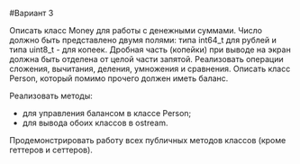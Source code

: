 #Вариант 3

Описать класс Money для работы с денежными суммами. Число должно быть представлено двумя полями: типа int64_t для рублей и типа uint8_t  - для копеек. Дробная часть (копейки) при выводе на экран должна быть отделена от целой части запятой. Реализовать операции сложения, вычитания, деления, умножения и сравнения. Описать класс Person, который помимо прочего должен иметь баланс.

Реализовать методы:
- для управления балансом в классе Person;
- для вывода обоих классов в ostream.

Продемонстрировать работу всех публичных методов классов (кроме геттеров и сеттеров).
